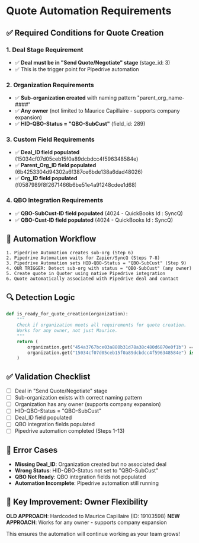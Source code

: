 # Quote Automation Requirements

## ✅ Required Conditions for Quote Creation

### 1. **Deal Stage Requirement**
- ✅ **Deal must be in "Send Quote/Negotiate" stage** (stage_id: 3)
- ✅ This is the trigger point for Pipedrive automation

### 2. **Organization Requirements**
- ✅ **Sub-organization created** with naming pattern "parent_org_name-####"
- ✅ **Any owner** (not limited to Maurice Capillaire - supports company expansion)
- ✅ **HID-QBO-Status = "QBO-SubCust"** (field_id: 289)

### 3. **Custom Field Requirements**
- ✅ **Deal_ID field populated** (15034cf07d05ceb15f0a89dcbdcc4f596348584e)
- ✅ **Parent_Org_ID field populated** (6b4253304d94302a6f387ce6bde138a6dad48026)
- ✅ **Org_ID field populated** (f0587989f8f2671466b6be51e4a91248cdee1d68)

### 4. **QBO Integration Requirements**
- ✅ **QBO-SubCust-ID field populated** (4024 - QuickBooks Id : SyncQ)
- ✅ **QBO-Cust-ID field populated** (4024 - QuickBooks Id : SyncQ)

## 🎯 Automation Workflow

```
1. Pipedrive Automation creates sub-org (Step 6)
2. Pipedrive Automation waits for Zapier/SyncQ (Steps 7-8)
3. Pipedrive Automation sets HID-QBO-Status = "QBO-SubCust" (Step 9)
4. OUR TRIGGER: Detect sub-org with status = "QBO-SubCust" (any owner)
5. Create quote in Quoter using native Pipedrive integration
6. Quote automatically associated with Pipedrive deal and contact
```

## 🔍 Detection Logic

```python
def is_ready_for_quote_creation(organization):
    """
    Check if organization meets all requirements for quote creation.
    Works for any owner, not just Maurice.
    """
    return (
        organization.get("454a3767bce03a880b31d78a38c480d6870e0f1b") == 289 and  # QBO-SubCust
        organization.get("15034cf07d05ceb15f0a89dcbdcc4f596348584e") is not None  # Deal_ID
    )
```

## ✅ Validation Checklist

- [ ] Deal in "Send Quote/Negotiate" stage
- [ ] Sub-organization exists with correct naming pattern
- [ ] Organization has any owner (supports company expansion)
- [ ] HID-QBO-Status = "QBO-SubCust"
- [ ] Deal_ID field populated
- [ ] QBO integration fields populated
- [ ] Pipedrive automation completed (Steps 1-13)

## 🚨 Error Cases

- **Missing Deal_ID**: Organization created but no associated deal
- **Wrong Status**: HID-QBO-Status not set to "QBO-SubCust"
- **QBO Not Ready**: QBO integration fields not populated
- **Automation Incomplete**: Pipedrive automation still running

## 🎯 Key Improvement: Owner Flexibility

**OLD APPROACH**: Hardcoded to Maurice Capillaire (ID: 19103598)
**NEW APPROACH**: Works for any owner - supports company expansion

This ensures the automation will continue working as your team grows!
